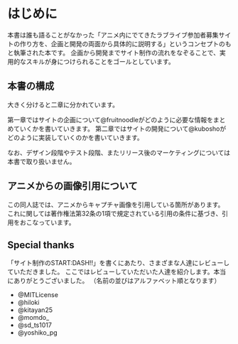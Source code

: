 # はじめに

本書は誰も語ることがなかった「アニメ内にでてきたラブライブ参加者募集サイトの作り方を、企画と開発の両面から具体的に説明する」というコンセプトのもと執筆された本です。
企画から開発までサイト制作の流れをなぞることで、実用的なスキルが身につけられることをゴールとしています。

## 本書の構成

大きく分けると二章に分かれています。

第一章ではサイトの企画について@fruitnoodleがどのように必要な情報をまとめていくかを書いていきます。
第二章ではサイトの開発について@kuboshoがどのように実装していくのかを書いていきます。

なお、デザイン段階やテスト段階、またリリース後のマーケティングについては本書で取り扱いません。

## アニメからの画像引用について

この同人誌では、アニメからキャプチャ画像を引用している箇所があります。
これに関しては著作権法第32条の1項で規定されている引用の条件に基づき、引用をおこなっています。

## Special thanks

「サイト制作のSTART:DASH!!」を書くにあたり、さまざまな人達にレビューしていただきました。
ここではレビューしていただいた人達を紹介します。本当にありがとうございました。
（名前の並びはアルファベット順となります）

- @MITLicense
- @hiloki
- @kitayan25
- @momdo_
- @sd_ts1017
- @yoshiko_pg

